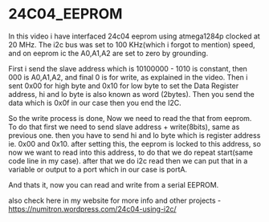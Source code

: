 # 24C04_EEPROM
In this video i have interfaced 24c04 eeprom using atmega1284p clocked at 20 MHz. The i2c bus was set to 100 KHz(which i forgot to mention) speed, and on eeprom ic the A0,A1,A2 are set to zero by grounding. 

First i send the slave address which is 10100000 - 1010 is constant, then 000 is A0,A1,A2, and final 0 is for write, as explained in the video. 
Then i sent 0x00 for high byte and 0x10 for low byte to set the Data Register address, hi and lo byte is also known as word (2bytes).
Then you send the data which is 0x0f in our case then you end the I2C.

So the write process is done, Now we need to read the that from eeprom.
To do that first we need to send slave address + write(8bits), same as previous one. then you have to send hi and lo byte which is register address ie. 0x00 and 0x10. after setting this, the eeprom is locked to this address, so now we want to read into this address, to do that we do repeat start(same code line in my case). after that we do i2c read then we can put that in a variable or output to a port which in our case is portA.

And thats it, now you can read and write from a serial EEPROM.

also check here in my website for more info and other projects - https://numitron.wordpress.com/24c04-using-i2c/
